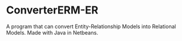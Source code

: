 # ConverterERM-ER
A program that can convert Entity-Relationship Models into Relational Models. Made with Java in Netbeans.
